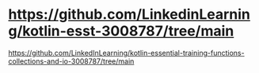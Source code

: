 https://github.com/LinkedinLearning/kotlin-esst-3008787/tree/main
==
https://github.com/LinkedInLearning/kotlin-essential-training-functions-collections-and-io-3008787/tree/main